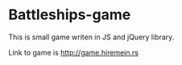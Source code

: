 # Battleships-game

This is small game writen in JS and jQuery library.

Link to game is http://game.hiremein.rs

